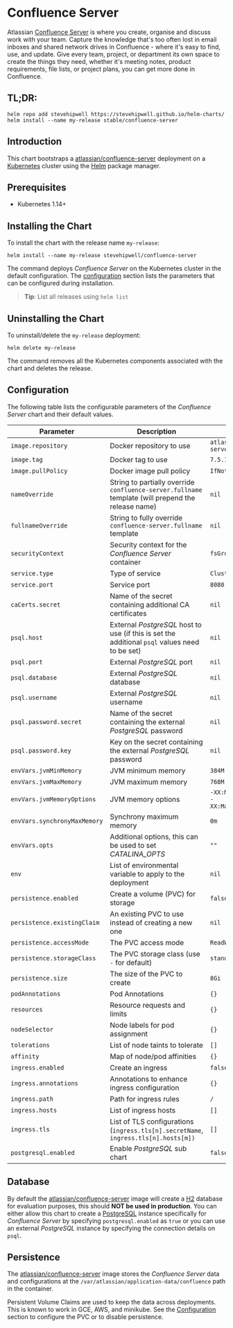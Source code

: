 # Confluence Server

Atlassian [Confluence Server](https://www.atlassian.com/software/jira) is where you create, organise and discuss work with your team. Capture the knowledge that's too often lost in email inboxes and shared network drives in Confluence - where it's easy to find, use, and update. Give every team, project, or department its own space to create the things they need, whether it's meeting notes, product requirements, file lists, or project plans, you can get more done in Confluence.

## TL;DR:

```shell
helm repo add stevehipwell https://stevehipwell.github.io/helm-charts/
helm install --name my-release stable/confluence-server
```

## Introduction

This chart bootstraps a [atlassian/confluence-server](https://hub.docker.com/r/atlassian/confluence-server/) deployment on a [Kubernetes](http://kubernetes.io) cluster using the [Helm](https://helm.sh) package manager.

## Prerequisites

- Kubernetes 1.14+

## Installing the Chart

To install the chart with the release name `my-release`:

```shell
helm install --name my-release stevehipwell/confluence-server
```

The command deploys _Confluence Server_ on the Kubernetes cluster in the default configuration. The [configuration](#configuration) section lists the parameters that can be configured during installation.

> **Tip**: List all releases using `helm list`

## Uninstalling the Chart

To uninstall/delete the `my-release` deployment:

```shell
helm delete my-release
```

The command removes all the Kubernetes components associated with the chart and deletes the release.

## Configuration

The following table lists the configurable parameters of the _Confluence Server_ chart and their default values.

| Parameter                    | Description                                                                                        | Default                                                 |
| ---------------------------- | -------------------------------------------------------------------------------------------------- | ------------------------------------------------------- |
| `image.repository`           | Docker repository to use                                                                           | `atlassian/confluence-server`                           |
| `image.tag`                  | Docker tag to use                                                                                  | `7.5.1`                                                 |
| `image.pullPolicy`           | Docker image pull policy                                                                           | `IfNotPresent`                                          |
| `nameOverride`               | String to partially override `confluence-server.fullname` template (will prepend the release name) | `nil`                                                   |
| `fullnameOverride`           | String to fully override `confluence-server.fullname` template                                     | `nil`                                                   |
| `securityContext`            | Security context for the _Confluence Server_ container                                             | `fsGroup: 2002`                                         |
| `service.type`               | Type of service                                                                                    | `ClusterIP`                                             |
| `service.port`               | Service port                                                                                       | `8080`                                                  |
| `caCerts.secret`             | Name of the secret containing additional CA certificates                                           | `nil`                                                   |
| `psql.host`                  | External _PostgreSQL_ host to use (if this is set the additional `psql` values need to be set)     | `nil`                                                   |
| `psql.port`                  | External _PostgreSQL_ port                                                                         | `nil`                                                   |
| `psql.database`              | External _PostgreSQL_ database                                                                     | `nil`                                                   |
| `psql.username`              | External _PostgreSQL_ username                                                                     | `nil`                                                   |
| `psql.password.secret`       | Name of the secret containing the external _PostgreSQL_ password                                   | `nil`                                                   |
| `psql.password.key`          | Key on the secret containing the external _PostgreSQL_ password                                    | `nil`                                                   |
| `envVars.jvmMinMemory`       | JVM minimum memory                                                                                 | `384M`                                                  |
| `envVars.jvmMaxMemory`       | JVM maximum memory                                                                                 | `768M`                                                  |
| `envVars.jvmMemoryOptions`   | JVM memory options                                                                                 | `-XX:MaxMetaspaceSize=512m -XX:MaxDirectMemorySize=10m` |
| `envVars.synchronyMaxMemory` | Synchrony maximum memory                                                                           | `0m`                                                    |
| `envVars.opts`               | Additional options, this can be used to set _CATALINA_OPTS_                                        | `""`                                                    |
| `env`                        | List of environmental variable to apply to the deployment                                          | `nil`                                                   |
| `persistence.enabled`        | Create a volume (PVC) for storage                                                                  | `false`                                                 |
| `persistence.existingClaim`  | An existing PVC to use instead of creating a new one                                               | `nil`                                                   |
| `persistence.accessMode`     | The PVC access mode                                                                                | `ReadWriteOnce`                                         |
| `persistence.storageClass`   | The PVC storage class (use `-` for default)                                                        | `standard`                                              |
| `persistence.size`           | The size of the PVC to create                                                                      | `8Gi`                                                   |
| `podAnnotations`             | Pod Annotations                                                                                    | `{}`                                                    |
| `resources`                  | Resource requests and limits                                                                       | `{}`                                                    |
| `nodeSelector`               | Node labels for pod assignment                                                                     | `{}`                                                    |
| `tolerations`                | List of node taints to tolerate                                                                    | `[]`                                                    |
| `affinity`                   | Map of node/pod affinities                                                                         | `{}`                                                    |
| `ingress.enabled`            | Create an ingress                                                                                  | `false`                                                 |
| `ingress.annotations`        | Annotations to enhance ingress configuration                                                       | `{}`                                                    |
| `ingress.path`               | Path for ingress rules                                                                             | `/`                                                     |
| `ingress.hosts`              | List of ingress hosts                                                                              | `[]`                                                    |
| `ingress.tls`                | List of TLS configurations (`ingress.tls[n].secretName`, `ingress.tls[n].hosts[m])`                | `[]`                                                    |
| `postgresql.enabled`         | Enable _PostgreSQL_ sub chart                                                                      | `false`                                                 |

## Database

By default the [atlassian/confluence-server](https://hub.docker.com/r/atlassian/confluence-server/) image will create a [H2](https://www.h2database.com/html/main.html) database for evaluation purposes, this should **NOT be used in production**. You can either allow this chart to create a [PostgreSQL](https://hub.docker.com/_/postgres) instance specifically for _Confluence Server_ by specifying `postgresql.enabled` as `true` or you can use an external _PostgreSQL_ instance by specifying the connection details on `psql`.

## Persistence

The [atlassian/confluence-server](https://hub.docker.com/r/atlassian/confluence-server/) image stores the _Confluence Server_ data and configurations at the `/var/atlassian/application-data/confluence` path in the container.

Persistent Volume Claims are used to keep the data across deployments. This is known to work in GCE, AWS, and minikube.
See the [Configuration](#configuration) section to configure the PVC or to disable persistence.
